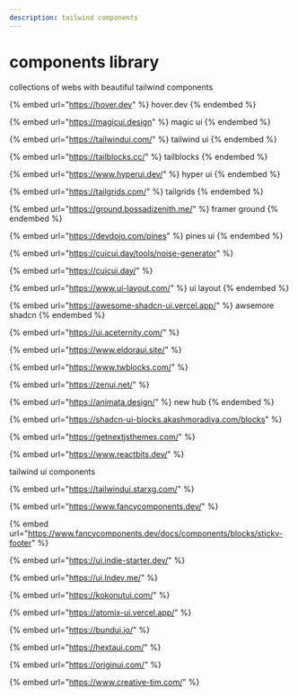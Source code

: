 ```yaml
---
description: tailwind components
---
```


# components library

collections of webs with beautiful tailwind components&#x20;



{% embed url="https://hover.dev" %}
hover.dev
{% endembed %}

{% embed url="https://magicui.design" %}
magic ui
{% endembed %}

{% embed url="https://tailwindui.com/" %}
tailwind ui
{% endembed %}

{% embed url="https://tailblocks.cc/" %}
tailblocks
{% endembed %}

{% embed url="https://www.hyperui.dev/" %}
hyper ui
{% endembed %}

{% embed url="https://tailgrids.com/" %}
tailgrids
{% endembed %}

{% embed url="https://ground.bossadizenith.me/" %}
framer ground
{% endembed %}

{% embed url="https://devdojo.com/pines" %}
pines ui
{% endembed %}

{% embed url="https://cuicui.day/tools/noise-generator" %}

{% embed url="https://cuicui.day/" %}

{% embed url="https://www.ui-layout.com/" %}
ui layout
{% endembed %}

{% embed url="https://awesome-shadcn-ui.vercel.app/" %}
awsemore shadcn
{% endembed %}

{% embed url="https://ui.aceternity.com/" %}



{% embed url="https://www.eldoraui.site/" %}



{% embed url="https://www.twblocks.com/" %}

{% embed url="https://zenui.net/" %}

{% embed url="https://animata.design/" %}
new hub
{% endembed %}

{% embed url="https://shadcn-ui-blocks.akashmoradiya.com/blocks" %}



{% embed url="https://getnextjsthemes.com/" %}

{% embed url="https://www.reactbits.dev/" %}

tailwind ui components

{% embed url="https://tailwindui.starxg.com/" %}

{% embed url="https://www.fancycomponents.dev/" %}

{% embed url="https://www.fancycomponents.dev/docs/components/blocks/sticky-footer" %}

{% embed url="https://ui.indie-starter.dev/" %}

{% embed url="https://ui.lndev.me/" %}



{% embed url="https://kokonutui.com/" %}

{% embed url="https://atomix-ui.vercel.app/" %}

{% embed url="https://bundui.io/" %}

{% embed url="https://hextaui.com/" %}



{% embed url="https://originui.com/" %}



{% embed url="https://www.creative-tim.com/" %}
